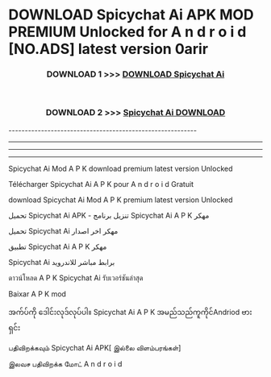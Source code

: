# DOWNLOAD Spicychat Ai  APK MOD PREMIUM Unlocked for A n d r o i d [NO.ADS] latest version 0arir 



<div align="center">

<h3>DOWNLOAD 1 >>> <a href="https://getmod2.web.app/?judul=Spicychat Ai ">DOWNLOAD Spicychat Ai </a></h3><br>

<h3>DOWNLOAD 2 >>> <a href="https://getmod2.web.app/?judul=Spicychat Ai ">Spicychat Ai  DOWNLOAD </a></h3>

</div>
----------------------------------------------------------

----------------------------------------------------------

----------------------------------------------------------

----------------------------------------------------------

Spicychat Ai  Mod A P K download premium latest version Unlocked

Télécharger Spicychat Ai  A P K pour A n d r o i d Gratuit

download Spicychat Ai  Mod A P K premium latest version Unlocked

تحميل Spicychat Ai  APK - تنزيل برنامج Spicychat Ai  A P K مهكر

تحميل Spicychat Ai  مهكر اخر اصدار

تطبيق Spicychat Ai  A P K مهكر

Spicychat Ai  برابط مباشر للاندرويد

ดาวน์โหลด A P K Spicychat Ai  รับเวอร์ชันล่าสุด

Baixar A P K mod

အက်ပ်ကို ဒေါင်းလုဒ်လုပ်ပါ။ Spicychat Ai  A P K အမည်သည်ကူကိုင်Andriod ဗားရှင်း

பதிவிறக்கவும் Spicychat Ai  APK[ இல்லை விளம்பரங்கள்] 
 
இலவச பதிவிறக்க மோட் A n d r o i d



